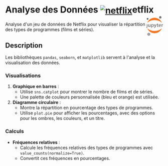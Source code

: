 # Analyse des Données <a href="#"><img align="center" src="https://upload.wikimedia.org/wikipedia/commons/0/0c/Netflix_2015_N_logo.svg?uselang=fr" alt="netflix" height="36px"></a>etflix<a href="../../"><img align="right" src="../../../../assets/Jupyter.svg" alt="Jupyter" height="64px"></a>
Analyse d'un jeu de données de Netflix pour visualiser la répartition des types de programmes (films et séries).
## Description
Les bibliothèques `pandas`, `seaborn`, et `matplotlib` servent à l'analyse et la visualisation des données.
### Visualisations
1. **Graphique en barres** :
   - Utilise `sns.catplot` pour montrer le nombre de films et de séries.
   - Une palette de couleurs personnalisée (bleu et orange) est utilisée.
2. **Diagramme circulaire** :
   - Montre la répartition en pourcentage des types de programmes.
   - Utilise `plot.pie` pour afficher les pourcentages, avec des options pour les ombres, les couleurs, et un titre.
### Calculs
- **Fréquences relatives** :
  - Calcule les fréquences relatives des types de programmes avec `value_counts(normalize=True)`. 
  - Convertit ces fréquences en pourcentages.